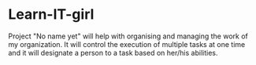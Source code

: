 Learn-IT-girl
=============
Project "No name yet" will help with organising and managing the work of my organization. It will control the execution of multiple tasks at one time and it will designate a person to a task based on her/his abilities.
